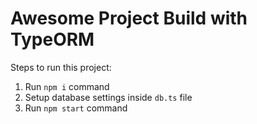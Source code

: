 # Awesome Project Build with TypeORM

Steps to run this project:

1. Run `npm i` command
2. Setup database settings inside `db.ts` file
3. Run `npm start` command
